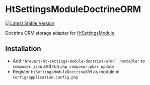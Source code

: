 HtSettingsModuleDoctrineORM
===========================
[![Latest Stable Version](https://poser.pugx.org/hrevert/ht-settings-module-doctrine-orm/v/stable.png)](https://packagist.org/packages/hrevert/ht-settings-module-doctrine-orm)

Doctrine ORM storage adapter for [HtSettingsModule](https://github.com/hrevert/HtSettingsModule)

## Installation
* Add `"hrevert/ht-settings-module-doctrine-orm": "@stable"` to `composer.json` and run `php composer.phar update`
* Register `HtSettingsModuleDoctrineORM` as module in `config/application.config.php`